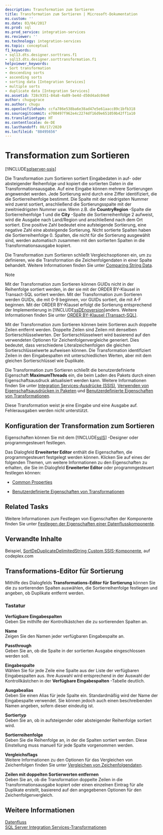 ```yaml
---
description: Transformation zum Sortieren
title: Transformation zum Sortieren | Microsoft-Dokumentation
ms.custom: ''
ms.date: 03/04/2017
ms.prod: sql
ms.prod_service: integration-services
ms.reviewer: ''
ms.technology: integration-services
ms.topic: conceptual
f1_keywords:
- sql13.dts.designer.sorttrans.f1
- sql13.dts.designer.sorttransformation.f1
helpviewer_keywords:
- Sort transformation
- descending sorts
- ascending sorts
- sorting data [Integration Services]
- multiple sorts
- duplicate data [Integration Services]
ms.assetid: 728c9351-84a8-4a89-be4d-d50d4adc04e0
author: chugugrace
ms.author: chugu
ms.openlocfilehash: ccfa786e538ba6e38ad47e5e61aacc89c1bfb318
ms.sourcegitcommit: e700497f962e4c2274df16d9e651059b42ff1a10
ms.translationtype: HT
ms.contentlocale: de-DE
ms.lasthandoff: 08/17/2020
ms.locfileid: "88495656"
---
```

# <a name="sort-transformation"></a>Transformation zum Sortieren

[!INCLUDE[sqlserver-ssis](../../../includes/applies-to-version/sqlserver-ssis.md)]


  Die Transformation zum Sortieren sortiert Eingabedaten in auf- oder absteigender Reihenfolge und kopiert die sortierten Daten in die Transformationsausgabe. Auf eine Eingabe können mehrere Sortierungen angewendet werden. Jede Sortierung wird durch eine Ziffer identifiziert, die die Sortierreihenfolge bestimmt. Die Spalte mit der niedrigsten Nummer wird zuerst sortiert, anschließend die Sortierungsspalte mit der zweitniedrigsten Nummer usw. Wenn z.B. die **CountryRegion** -Spalte die Sortierreihenfolge 1 und die **City** -Spalte die Sortierreihenfolge 2 aufweist, wird die Ausgabe nach Land/Region und anschließend nach dem Ort sortiert. Eine positive Zahl bedeutet eine aufsteigende Sortierung, eine negative Zahl eine absteigende Sortierung. Nicht sortierte Spalten haben die Sortierreihenfolge 0. Spalten, die nicht für die Sortierung ausgewählt sind, werden automatisch zusammen mit den sortierten Spalten in die Transformationsausgabe kopiert.  
  
 Die Transformation zum Sortieren schließt Vergleichsoptionen ein, um zu definieren, wie die Transformation die Zeichenfolgendaten in einer Spalte behandelt. Weitere Informationen finden Sie unter [Comparing String Data](../../../integration-services/data-flow/comparing-string-data.md).  
  
> [!NOTE]  
>  Mit der Transformation zum Sortieren können GUIDs nicht in der Reihenfolge sortiert werden, in der sie mit der ORDER BY-Klausel in Transact-SQL sortiert werden. Mit der Transformation zum Sortieren werden GUIDs, die mit 0-9 beginnen, vor GUIDs sortiert, die mit A-F beginnen. Mit der ORDER BY-Klausel erfolgt die Sortierung entsprechend der Implementierung in [!INCLUDE[ssDEnoversion](../../../includes/ssdenoversion-md.md)]anders. Weitere Informationen finden Sie unter [ORDER BY-Klausel &#40;Transact-SQL&#41;](../../../t-sql/queries/select-order-by-clause-transact-sql.md).  
  
 Mit der Transformation zum Sortieren können beim Sortieren auch doppelte Zeilen entfernt werden. Doppelte Zeilen sind Zeilen mit denselben Sortierschlüsselwerten. Der Sortierschlüsselwert wird basierend auf den verwendeten Optionen für Zeichenfolgenvergleiche generiert. Dies bedeutet, dass verschiedene Literalzeichenfolgen die gleichen Sortierschlüsselwerte aufweisen können. Die Transformation identifiziert Zeilen in den Eingabespalten mit unterschiedlichen Werten, aber mit dem gleichen Sortierschlüssel wie Duplikate.  
  
 Die Transformation zum Sortieren schließt die benutzerdefinierte Eigenschaft **MaximumThreads** ein, die beim Laden des Pakets durch einen Eigenschaftsausdruck aktualisiert werden kann. Weitere Informationen finden Sie unter [Integration Services-Ausdrücke &#40;SSIS&#41;](../../../integration-services/expressions/integration-services-ssis-expressions.md), [Verwenden von Eigenschaftsausdrücken in Paketen](../../../integration-services/expressions/use-property-expressions-in-packages.md) und [Benutzerdefinierte Eigenschaften von Transformationen](../../../integration-services/data-flow/transformations/transformation-custom-properties.md).  
  
 Diese Transformation weist je eine Eingabe und eine Ausgabe auf. Fehlerausgaben werden nicht unterstützt.  
  
## <a name="configuration-of-the-sort-transformation"></a>Konfiguration der Transformation zum Sortieren  
 Eigenschaften können Sie mit dem [!INCLUDE[ssIS](../../../includes/ssis-md.md)] -Designer oder programmgesteuert festlegen.  
  
 Das Dialogfeld **Erweiterter Editor** enthält die Eigenschaften, die programmgesteuert festgelegt werden können. Klicken Sie auf eines der folgenden Themen, um weitere Informationen zu den Eigenschaften zu erhalten, die Sie im Dialogfeld **Erweiterter Editor** oder programmgesteuert festlegen können:  
  
-   [Common Properties](https://msdn.microsoft.com/library/51973502-5cc6-4125-9fce-e60fa1b7b796)  
  
-   [Benutzerdefinierte Eigenschaften von Transformationen](../../../integration-services/data-flow/transformations/transformation-custom-properties.md)  
  
## <a name="related-tasks"></a>Related Tasks  
 Weitere Informationen zum Festlegen von Eigenschaften der Komponente finden Sie unter [Festlegen der Eigenschaften einer Datenflusskomponente](../../../integration-services/data-flow/set-the-properties-of-a-data-flow-component.md).  
  
## <a name="related-content"></a>Verwandte Inhalte  
 Beispiel, [SortDeDuplicateDelimitedString Custom SSIS-Komponente](https://go.microsoft.com/fwlink/?LinkId=220821), auf codeplex.com  
  
## <a name="sort-transformation-editor"></a>Transformations-Editor für Sortierung
  Mithilfe des Dialogfelds **Transformations-Editor für Sortierung** können Sie die zu sortierenden Spalten auswählen, die Sortierreihenfolge festlegen und angeben, ob Duplikate entfernt werden.  
  
### <a name="options"></a>Tastatur  
 **Verfügbare Eingabespalten**  
 Geben Sie mithilfe der Kontrollkästchen die zu sortierenden Spalten an.  
  
 **Name**  
 Zeigen Sie den Namen jeder verfügbaren Eingabespalte an.  
  
 **Passthrough**  
 Geben Sie an, ob die Spalte in der sortierten Ausgabe eingeschlossen werden soll.  
  
 **Eingabespalte**  
 Wählen Sie für jede Zeile eine Spalte aus der Liste der verfügbaren Eingabespalten aus. Ihre Auswahl wird entsprechend in der Auswahl der Kontrollkästchen in der **Verfügbare Eingabespalten** -Tabelle deutlich.  
  
 **Ausgabealias**  
 Geben Sie einen Alias für jede Spalte ein. Standardmäßig wird der Name der Eingabespalte verwendet. Sie können jedoch auch einen beschreibenden Namen angeben, sofern dieser eindeutig ist.  
  
 **Sortiertyp**  
 Geben Sie an, ob in aufsteigender oder absteigender Reihenfolge sortiert wird.  
  
 **Sortierreihenfolge**  
 Geben Sie die Reihenfolge an, in der die Spalten sortiert werden. Diese Einstellung muss manuell für jede Spalte vorgenommen werden.  
  
 **Vergleichsflags**  
 Weitere Informationen zu den Optionen für das Vergleichen von Zeichenfolgen finden Sie unter [Vergleichen von Zeichenfolgendaten](../../../integration-services/data-flow/comparing-string-data.md).  
  
 **Zeilen mit doppelten Sortierwerten entfernen**  
 Geben Sie an, ob die Transformation doppelte Zeilen in die Transformationsausgabe kopiert oder einen einzelnen Eintrag für alle Duplikate erstellt, basierend auf den angegebenen Optionen für den Zeichenfolgenvergleich.  
  
## <a name="see-also"></a>Weitere Informationen  
 [Datenfluss](../../../integration-services/data-flow/data-flow.md)   
 [SQL Server Integration Services-Transformationen](../../../integration-services/data-flow/transformations/integration-services-transformations.md)  
  
  
